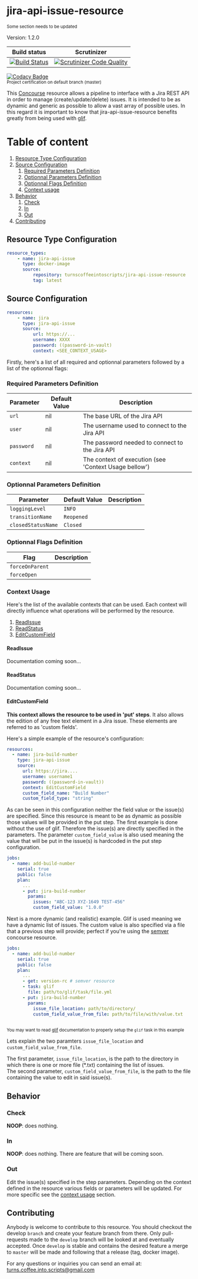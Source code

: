 # jira-api-issue-resource

<sub>Some section needs to be updated</sub>

Version: 1.2.0

| Build status | Scrutinizer |
|--------------|-------------|
| [![Build Status](https://travis-ci.org/TurnsCoffeeIntoScripts/jira-api-issue-resource.svg?branch=master)](https://travis-ci.org/TurnsCoffeeIntoScripts/jira-api-issue-resource) | [![Scrutinizer Code Quality](https://scrutinizer-ci.com/g/TurnsCoffeeIntoScripts/jira-api-issue-resource/badges/quality-score.png?b=master)](https://scrutinizer-ci.com/g/TurnsCoffeeIntoScripts/jira-api-issue-resource/?branch=master) |

[![Codacy Badge](https://api.codacy.com/project/badge/Grade/e6ea2afc744d4fbf8bffc65e794155f4)](https://www.codacy.com/app/TurnsCoffeeIntoScripts/jira-api-issue-resource?utm_source=github.com&amp;utm_medium=referral&amp;utm_content=TurnsCoffeeIntoScripts/jira-api-issue-resource&amp;utm_campaign=Badge_Grade)   
<sub>Project certification on default branch (master)</sub>

This [Concourse](https://concourse-ci.org/) resource allows a pipeline to interface with a Jira REST API in order to manage (create/update/delete) issues.
It is intended to be as dynamic and generic as possible to allow a vast array of possible uses. In this regard it is important
to know that jira-api-issue-resource benefits greatly from being used with [glif](https://github.com/TurnsCoffeeIntoScripts/git-log-issue-finder).

# Table of content
1. [Resource Type Configuration](#Resource-Type-Configuration)
2. [Source Configuration](#Source-Configuration) 
    1. [Required Parameters Definition](#Required-Parameters-Definition)
    2. [Optionnal Parameters Definition](#Optionnal_Parameters_Definition)
    3. [Optionnal Flags Definition](#Optionnal_Flags_Definition) 
    4. [Context usage](#Context_Usage)
3. [Behavior](#Behavior)
    1. [Check](#Check)
    2. [In](#In)
    3. [Out](#Out)
4. [Contributing](#Contributing)

## Resource Type Configuration
``` yaml
resource_types:
    - name: jira-api-issue
      type: docker-image
      source:
          repository: turnscoffeeintoscripts/jira-api-issue-resource
          tag: latest
```

## Source Configuration
``` yaml
resources:
    - name: jira
      type: jira-api-issue
      source:
          url: https://...
          username: XXXX
          password: ((password-in-vault)
          context: <SEE_CONTEXT_USAGE>       
```

Firstly, here's a list of all required and optionnal parameters followed by a list of the optionnal flags:

### Required Parameters Definition

| Parameter      | Default Value | Description                                                        |
|----------------|---------------|--------------------------------------------------------------------|
| `url`          | nil           | The base URL of the Jira API                                       |
| `user`         | nil           | The username used to connect to the Jira API                       |
| `password`     | nil           | The password needed to connect to the Jira API                     |
| `context`      | nil           | The context of execution (see 'Context Usage bellow')              |

### Optionnal Parameters Definition
| Parameter             | Default Value | Description                                                       |
|-----------------------|---------------|-------------------------------------------------------------------|
| `loggingLevel`        | `INFO`        |                                                                   |
| `transitionName`      | `Reopened`    |                                                                   |
| `closedStatusName`    | `Closed`      |                                                                   |

### Optionnal Flags Definition
| Flag              | Description                                                                       |
|-------------------|-----------------------------------------------------------------------------------|
| `forceOnParent`   |                                                                                   |
| `forceOpen`       |                                                                                   |

### Context Usage
Here's the list of the available contexts that can be used. Each context will directly influence what operations will be
performed by the resource. 
1. [ReadIssue](#ReadIssue)
2. [ReadStatus](#ReadStatus)
3. [EditCustomField](#EditCustomField)

#### ReadIssue
Documentation coming soon...

#### ReadStatus
Documentation coming soon...

#### EditCustomField
**This context allows the resource to be used in 'put' steps**. It also allows the edition of any free text element in a
Jira issue. These elements are referred to as 'custom fields'. 

Here's a simple example of the resource's configuration:
``` yaml
resources:
  - name: jira-build-number
    type: jira-api-issue
    source:
      url: https://jira....
      username: username1
      password: ((password-in-vault))
      context: EditCustomField
      custom_field_name: "Build Number"
      custom_field_type: "string"
```
As can be seen in this configuration neither the field value or the issue(s) are specified. Since this resource is meant
to be as dynamic as possible those values will be provided in the put step. The first example is done without the use of
glif. Therefore the issue(s) are directly specified in the parameters. The parameter `custom_field_value` is also used
meaning the value that will be put in the issue(s) is hardcoded in the put step configuration. 
``` yaml
jobs:
  - name: add-build-number
    serial: true
    public: false
    plan:
      ...
      - put: jira-build-number
        params:
          issues: "ABC-123 XYZ-1649 TEST-456"
          custom_field_value: "1.0.0"
```

Next is a more dynamic (and realistic) example. Glif is used meaning we have a dynamic list of issues. The custom value
is also specified via a file that a previous step will provide; perfect if you're using the [semver](https://github.com/concourse/semver-resource)
concourse resource. 
``` yaml
jobs:
  - name: add-build-number
    serial: true
    public: false
    plan:
      ...
      - get: version-rc # semver resource
      - task: glif
        file: path/to/glif/task/file.yml
      - put: jira-build-number
        params:
          issue_file_location: path/to/directory/
          custom_field_value_from_file: path/to/file/with/value.txt
 
```
<sub>You may want to read [glif](https://github.com/TurnsCoffeeIntoScripts/git-log-issue-finder) documentation to properly
setup the `glif` task in this example</sub>

Lets explain the two paramters `issue_file_location` and `custom_field_value_from_file`. 

The first parameter, `issue_file_location`, is the path to the directory in which there is one or more file (*.txt)
containing the list of issues.  
The second parameter, `custom_field_value_from_file`, is the path to the file containing the value to edit in said issue(s).

## Behavior
### Check
**NOOP**: does nothing.
### In
**NOOP**: does nothing. There are feature that will be coming soon.
### Out
Edit the issue(s) specified in the step parameters. Depending on the context defined in the resource various fields or
parameters will be updated. For more specific see the [context usage](#Context_Usage) section.

## Contributing
Anybody is welcome to contribute to this resource. You should checkout the develop `branch` and create your feature branch
from there. Only pull-requests made to the `develop` branch will be looked at and eventually accepted. Once `develop` is
stable and contains the desired feature a merge to `master` will be made and following that a release (tag, docker image).

For any questions or inquiries you can send an email at: [turns.coffee.into.scripts@gmail.com](mailto:turns.coffee.into.scripts@gmail.com) 